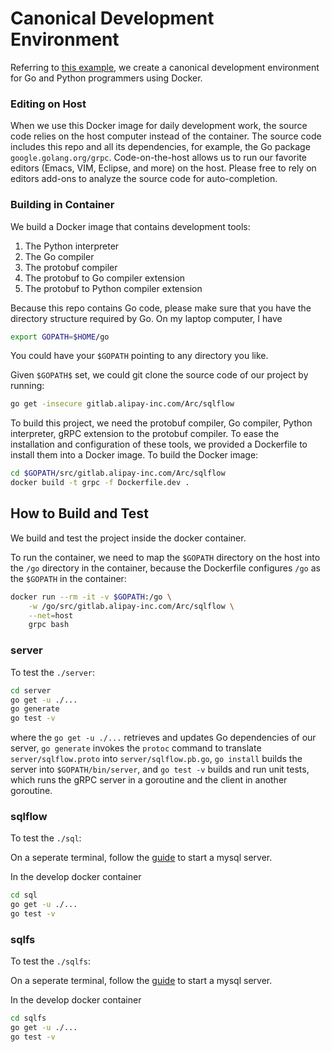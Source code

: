# Canonical Development Environment

Referring to [this example](https://github.com/wangkuiyi/canonicalize-go-python-grpc-dev-env),
we create a canonical development environment for Go and Python programmers using Docker.

### Editing on Host

When we use this Docker image for daily development work, the source code relies
on the host computer instead of the container. The source code includes this repo
and all its dependencies, for example, the Go package `google.golang.org/grpc`.
Code-on-the-host allows us to run our favorite editors (Emacs, VIM, Eclipse, and more)
on the host.  Please free to rely on editors add-ons to analyze the source code
for auto-completion.

### Building in Container

We build a Docker image that contains development tools:

1. The Python interpreter
1. The Go compiler
1. The protobuf compiler
1. The protobuf to Go compiler extension
1. The protobuf to Python compiler extension

Because this repo contains Go code, please make sure that you have the directory
structure required by Go. On my laptop computer, I have

```bash
export GOPATH=$HOME/go
```

You could have your `$GOPATH` pointing to any directory you like.

Given `$GOPATH$` set, we could git clone the source code of our project by running:

```bash
go get -insecure gitlab.alipay-inc.com/Arc/sqlflow
```

To build this project, we need the protobuf compiler, Go compiler, Python interpreter,
gRPC extension to the protobuf compiler. To ease the installation and configuration
of these tools, we provided a Dockerfile to install them into a Docker image.
To build the Docker image:

```bash
cd $GOPATH/src/gitlab.alipay-inc.com/Arc/sqlflow
docker build -t grpc -f Dockerfile.dev .
```

## How to Build and Test

We build and test the project inside the docker container.

To run the container, we need to map the `$GOPATH` directory on the host into the
`/go` directory in the container, because the Dockerfile configures `/go` as
the `$GOPATH` in the container:

```bash
docker run --rm -it -v $GOPATH:/go \
    -w /go/src/gitlab.alipay-inc.com/Arc/sqlflow \
    --net=host
    grpc bash
```

### server

To test the `./server`:

```bash
cd server
go get -u ./...
go generate
go test -v
```

where the `go get -u ./...` retrieves and updates Go dependencies of our server,
`go generate` invokes the `protoc` command to translate `server/sqlflow.proto` into
`server/sqlflow.pb.go`, `go install` builds the server into `$GOPATH/bin/server`,
and `go test -v` builds and run unit tests, which runs the gRPC server in a goroutine
and the client in another goroutine.

### sqlflow

To test the `./sql`:
 
On a seperate terminal, follow the [guide](example/datasests/README.md) to start a mysql server.

In the develop docker container

```bash
cd sql
go get -u ./...
go test -v
```

### sqlfs

To test the `./sqlfs`:
 
On a seperate terminal, follow the [guide](example/datasests/README.md) to start a mysql server.

In the develop docker container

```bash
cd sqlfs
go get -u ./...
go test -v
```
